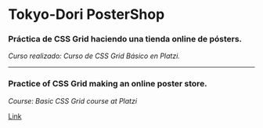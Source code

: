# Tokyo-Dori PosterShop
### Práctica de CSS Grid haciendo una tienda online de pósters.

*Curso realizado: Curso de CSS Grid Básico en Platzi.*
***

### Practice of CSS Grid making an online poster store.

*Course: Basic CSS Grid course at Platzi*

[Link](https://prilizabeth.github.io/TokyoDori-PosterShop/)